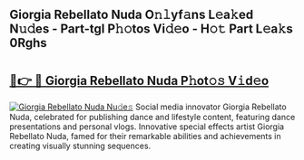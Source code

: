 ## Giorgia Rebellato Nuda O𝚗𝚕yf𝚊ns L𝚎a𝚔ed N𝚞𝚍es - Part-tgl P𝚑𝚘tos Vi𝚍𝚎o - H𝚘𝚝 Part L𝚎a𝚔s 0Rghs

# <h2><a href="http://kfbpq3.oniu.top/?m=Giorgia+Rebellato+Nuda">🔗👉 🔴 Giorgia Rebellato Nuda P𝚑ot𝚘𝚜 V𝚒d𝚎o</a></h2>

[![Giorgia Rebellato Nuda Nu𝚍e𝚜](https://i.imgur.com/0qMVB7G.gif)](http://kfbpq3.oniu.top/?m=Giorgia+Rebellato+Nuda)
Social media innovator Giorgia Rebellato Nuda, celebrated for publishing dance and lifestyle content, featuring dance presentations and personal vlogs. Innovative special effects artist Giorgia Rebellato Nuda, famed for their remarkable abilities and achievements in creating visually stunning sequences.  
